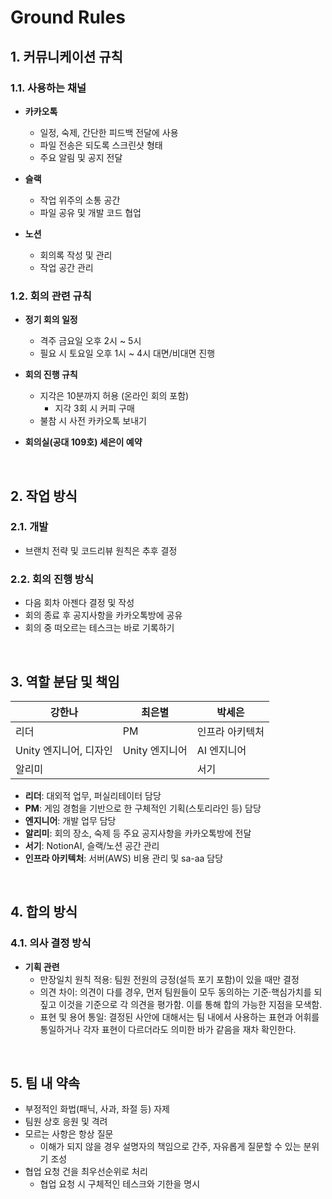 # Ground Rules

## 1. 커뮤니케이션 규칙

### 1.1. 사용하는 채널

- **카카오톡**
    - 일정, 숙제, 간단한 피드백 전달에 사용
    - 파일 전송은 되도록 스크린샷 형태
    - 주요 알림 및 공지 전달

- **슬랙**
    - 작업 위주의 소통 공간
    - 파일 공유 및 개발 코드 협업

- **노션**
    - 회의록 작성 및 관리
    - 작업 공간 관리

### 1.2. 회의 관련 규칙

- **정기 회의 일정**
    - 격주 금요일 오후 2시 ~ 5시
    - 필요 시 토요일 오후 1시 ~ 4시 대면/비대면 진행

- **회의 진행 규칙**
    - 지각은 10분까지 허용 (온라인 회의 포함)
        - 지각 3회 시 커피 구매
    - 불참 시 사전 카카오톡 보내기

- **회의실(공대 109호) 세은이 예약**

<br />

## 2. 작업 방식

### 2.1. 개발

- 브랜치 전략 및 코드리뷰 원칙은 추후 결정

### 2.2. 회의 진행 방식

- 다음 회차 아젠다 결정 및 작성
- 회의 종료 후 공지사항을 카카오톡방에 공유
- 회의 중 떠오르는 테스크는 바로 기록하기

<br />

## 3. 역할 분담 및 책임

| 강한나      | 최은별    | 박세은           |
| ----------- | --------- | ---------------- |
| 리더        | PM        | 인프라 아키텍처  |
| Unity 엔지니어, 디자인 | Unity 엔지니어 | AI 엔지니어      |
| 알리미      |           | 서기             |

- **리더**: 대외적 업무, 퍼실리테이터 담당
- **PM**: 게임 경험을 기반으로 한 구체적인 기획(스토리라인 등) 담당
- **엔지니어**: 개발 업무 담당
- **알리미**: 회의 장소, 숙제 등 주요 공지사항을 카카오톡방에 전달
- **서기**: NotionAI, 슬랙/노션 공간 관리
- **인프라 아키텍처**: 서버(AWS) 비용 관리 및 sa-aa 담당

<br />

## 4. 합의 방식

### 4.1. 의사 결정 방식

- **기획 관련**
    - 만장일치 원칙 적용: 팀원 전원의 긍정(설득 포기 포함)이 있을 때만 결정
    - 의견 차이: 의견이 다를 경우, 먼저 팀원들이 모두 동의하는 기준·핵심가치를 되짚고 이것을 기준으로 각 의견을 평가함. 이를 통해 합의 가능한 지점을 모색함.
    - 표현 및 용어 통일: 결정된 사안에 대해서는 팀 내에서 사용하는 표현과 어휘를 통일하거나 각자 표현이 다르더라도 의미한 바가 같음을 재차 확인한다.

<br />

## 5. 팀 내 약속

- 부정적인 화법(패닉, 사과, 좌절 등) 자제
- 팀원 상호 응원 및 격려
- 모르는 사항은 항상 질문
    - 이해가 되지 않을 경우 설명자의 책임으로 간주, 자유롭게 질문할 수 있는 분위기 조성
- 협업 요청 건을 최우선순위로 처리
    - 협업 요청 시 구체적인 테스크와 기한을 명시

